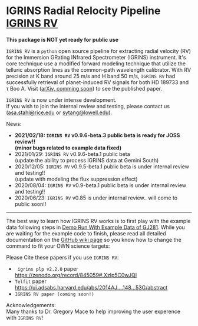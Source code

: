 # IGRINS Radial Relocity Pipeline [IGRINS RV](https://github.com/shihyuntang/igrins_rv)

**This package is NOT yet ready for public use**

``IGRINS RV`` is a ``python`` open source pipeline for extracting radial velocity (RV) for the Immersion GRating INfrared Spectrometer (IGRINS) instrument. It's core technique use a modified forward modeling technique that utilize the telluric absorption lines as the common-path wavelength calibrator. With RV precision at K band around 25 m/s and H band 50 m/s, ``IGRINS RV`` had successfully retrieval of planet-induced RV signals for both HD 189733 and &tau; Boo A. Visit ([arXiv, comming soon]()) to see the published paper.

``IGRINS RV`` is now under intense development. \
If you wish to join the internal review and testing, please contact us (asa.stahl@rice.edu or sytang@lowell.edu).

News:
* **2021/02/18: `IGRINS RV` v0.9.6-beta.3 public beta is ready for JOSS review!!\
(minor bugs related to example data fixed)**
* 2021/01/29: `IGRINS RV` v0.9.6-beta.1 public beta\
(update the ability to process IGRINS data at Gemini South)
* 2020/12/05: `IGRINS RV` v0.9.5-beta.1 public beta is under internal review and testing!!\
(update with modeling the flux suppression effect)
* 2020/08/04: `IGRINS RV` v0.9-beta.1 public beta is under internal review and testing!!
* 2020/06/23: `IGRINS RV` v0.85 is under internal review.. will come to public soon!!

***
The best way to learn how IGRINS RV works is to first play with the example data following steps in [Demo Run With Example Data of GJ281](https://github.com/shihyuntang/igrins_rv/wiki/Demo-Run-With-Example-Data-of-GJ281). While you are waiting for the example code to finish, please read all detailed documentation on the [GitHub wiki page](https://github.com/shihyuntang/igrins_rv/wiki) so you know how to change the command to fit your OWN science targets:

Please Cite these papers if you use ``IGRINS RV``:
* `` igrins plp v2.2.0`` paper https://zenodo.org/record/845059#.Xzlp5C0wJQI
* ``Telfit`` paper https://ui.adsabs.harvard.edu/abs/2014AJ....148...53G/abstract
* ``IGRINS RV paper (coming soon!)``

Acknowledgements:\
Many thanks to Dr. Gregory Mace to help improving the user experence with `IGRINS RV`!
